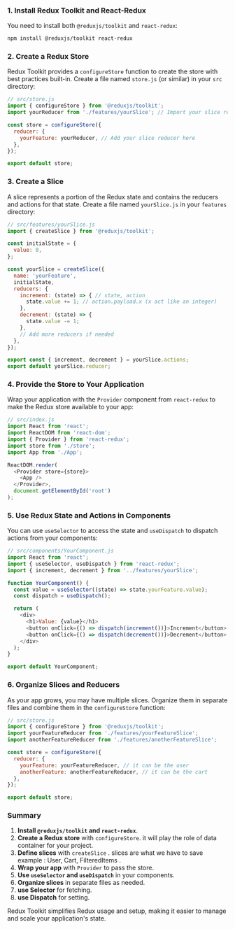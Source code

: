 
### 1. **Install Redux Toolkit and React-Redux**

You need to install both `@reduxjs/toolkit` and `react-redux`:

```bash
npm install @reduxjs/toolkit react-redux
```

### 2. **Create a Redux Store**

Redux Toolkit provides a `configureStore` function to create the store with best practices built-in. Create a file named `store.js` (or similar) in your `src` directory:

```js
// src/store.js
import { configureStore } from '@reduxjs/toolkit';
import yourReducer from './features/yourSlice'; // Import your slice reducer

const store = configureStore({
  reducer: {
    yourFeature: yourReducer, // Add your slice reducer here
  },
});

export default store;
```

### 3. **Create a Slice**

A slice represents a portion of the Redux state and contains the reducers and actions for that state. Create a file named `yourSlice.js` in your `features` directory:

```js
// src/features/yourSlice.js
import { createSlice } from '@reduxjs/toolkit';

const initialState = {
  value: 0,
};

const yourSlice = createSlice({
  name: 'yourFeature',
  initialState,
  reducers: {
    increment: (state) => { // state, action
      state.value += 1; // action.payload.x (x act like an integer)
    },
    decrement: (state) => {
      state.value -= 1;
    },
    // Add more reducers if needed
  },
});

export const { increment, decrement } = yourSlice.actions;
export default yourSlice.reducer;
```

### 4. **Provide the Store to Your Application**

Wrap your application with the `Provider` component from `react-redux` to make the Redux store available to your app:

```js
// src/index.js
import React from 'react';
import ReactDOM from 'react-dom';
import { Provider } from 'react-redux';
import store from './store';
import App from './App';

ReactDOM.render(
  <Provider store={store}>
    <App />
  </Provider>,
  document.getElementById('root')
);
```

### 5. **Use Redux State and Actions in Components**

You can use `useSelector` to access the state and `useDispatch` to dispatch actions from your components:

```js
// src/components/YourComponent.js
import React from 'react';
import { useSelector, useDispatch } from 'react-redux';
import { increment, decrement } from '../features/yourSlice';

function YourComponent() {
  const value = useSelector((state) => state.yourFeature.value);
  const dispatch = useDispatch();

  return (
    <div>
      <h1>Value: {value}</h1>
      <button onClick={() => dispatch(increment())}>Increment</button>
      <button onClick={() => dispatch(decrement())}>Decrement</button>
    </div>
  );
}

export default YourComponent;
```

### 6. **Organize Slices and Reducers**

As your app grows, you may have multiple slices. Organize them in separate files and combine them in the `configureStore` function:

```js
// src/store.js
import { configureStore } from '@reduxjs/toolkit';
import yourFeatureReducer from './features/yourFeatureSlice';
import anotherFeatureReducer from './features/anotherFeatureSlice';

const store = configureStore({
  reducer: {
    yourFeature: yourFeatureReducer, // it can be the user 
    anotherFeature: anotherFeatureReducer, // it can be the cart
  },
});

export default store;
```

### Summary

1. **Install `@reduxjs/toolkit` and `react-redux`**.
2. **Create a Redux store** with `configureStore`. it will play the role of data container for your project.
3. **Define slices** with `createSlice` . slices are what we have to save example : User, Cart, FilteredItems .
4. **Wrap your app** with `Provider` to pass the store.
5. **Use `useSelector` and `useDispatch`** in your components.
6. **Organize slices** in separate files as needed.
6. **use  Selector** for fetching.
6. **use  Dispatch** for setting.


Redux Toolkit simplifies Redux usage and setup, making it easier to manage and scale your application's state.